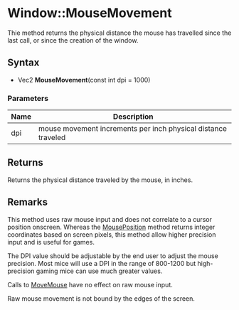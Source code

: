 # Window::MouseMovement #
Thie method returns the physical distance the mouse has travelled since the last call, or since the creation of the window.

## Syntax ##
- Vec2 **MouseMovement**(const int dpi = 1000)

### Parameters ###
| Name | Description |
|---|---|
| dpi | mouse movement increments per inch physical distance traveled |

## Returns ##
Returns the physical distance traveled by the mouse, in inches.

## Remarks ##
This method uses raw mouse input and does not correlate to a cursor position onscreen. Whereas the [MousePosition](Window_MousePosition.md) method returns integer coordinates based on screen pixels, this method allow higher precision input and is useful for games.

The DPI value should be adjustable by the end user to adjust the mouse precision. Most mice will use a DPI in the range of 800-1200 but high-precision gaming mice can use much greater values.

Calls to [MoveMouse](Window_MoveMouse.md) have no effect on raw mouse input.

Raw mouse movement is not bound by the edges of the screen.

